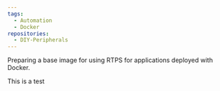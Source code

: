 ```yaml
---
tags:
  - Automation
  - Docker
repositories:
  - DIY-Peripherals
---
```


Preparing a base image for using RTPS for applications deployed with Docker.

<!-- excerpt -->

This is a test
